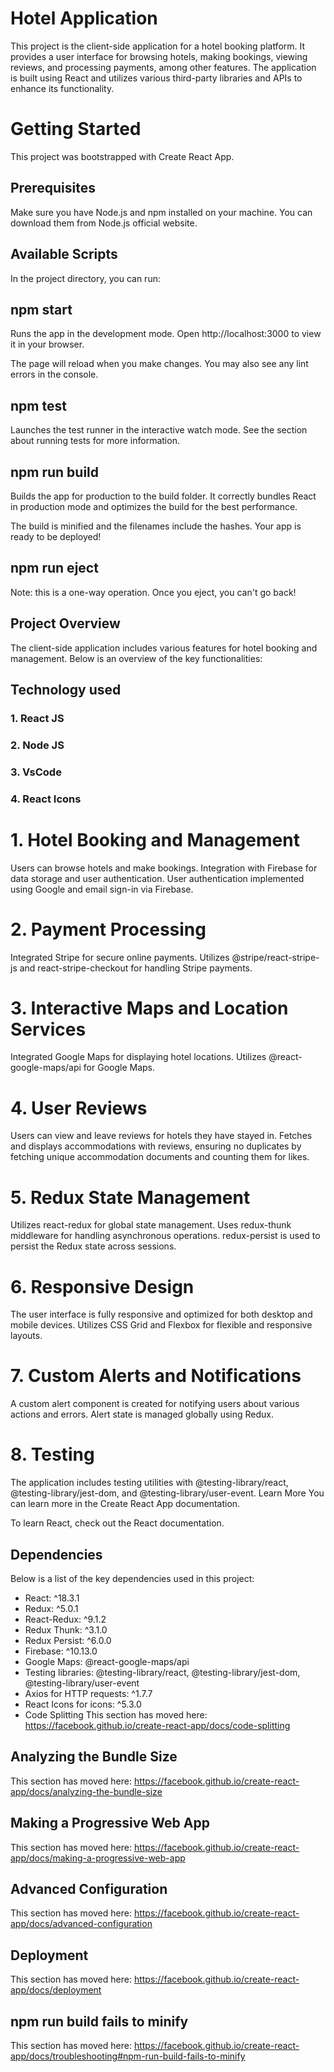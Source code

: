 # Hotel Application

This project is the client-side application for a hotel booking platform. It provides a user interface for browsing hotels, making bookings, viewing reviews, and processing payments, among other features. The application is built using React and utilizes various third-party libraries and APIs to enhance its functionality.

# Getting Started
This project was bootstrapped with Create React App.

## Prerequisites
Make sure you have Node.js and npm installed on your machine. You can download them from Node.js official website.

## Available Scripts
In the project directory, you can run:

## npm start
Runs the app in the development mode.
Open http://localhost:3000 to view it in your browser.

The page will reload when you make changes.
You may also see any lint errors in the console.

## npm test
Launches the test runner in the interactive watch mode.
See the section about running tests for more information.

## npm run build
Builds the app for production to the build folder.
It correctly bundles React in production mode and optimizes the build for the best performance.

The build is minified and the filenames include the hashes.
Your app is ready to be deployed!

## npm run eject
Note: this is a one-way operation. Once you eject, you can't go back!

## Project Overview
The client-side application includes various features for hotel booking and management. Below is an overview of the key functionalities:

## Technology used
### 1. React JS
### 2. Node JS
### 3. VsCode
### 4. React Icons

# 1. Hotel Booking and Management
Users can browse hotels and make bookings.
Integration with Firebase for data storage and user authentication.
User authentication implemented using Google and email sign-in via Firebase.

# 2. Payment Processing
Integrated Stripe for secure online payments.
Utilizes @stripe/react-stripe-js and react-stripe-checkout for handling Stripe payments.

# 3. Interactive Maps and Location Services
Integrated Google Maps for displaying hotel locations.
Utilizes @react-google-maps/api for Google Maps.


# 4. User Reviews
Users can view and leave reviews for hotels they have stayed in.
Fetches and displays accommodations with reviews, ensuring no duplicates by fetching unique accommodation documents and counting them for likes.

# 5. Redux State Management
Utilizes react-redux for global state management.
Uses redux-thunk middleware for handling asynchronous operations.
redux-persist is used to persist the Redux state across sessions.

# 6. Responsive Design
The user interface is fully responsive and optimized for both desktop and mobile devices.
Utilizes CSS Grid and Flexbox for flexible and responsive layouts.

# 7. Custom Alerts and Notifications
A custom alert component is created for notifying users about various actions and errors.
Alert state is managed globally using Redux.

# 8. Testing
The application includes testing utilities with @testing-library/react, @testing-library/jest-dom, and @testing-library/user-event.
Learn More
You can learn more in the Create React App documentation.

To learn React, check out the React documentation.

## Dependencies
Below is a list of the key dependencies used in this project:

* React: ^18.3.1
* Redux: ^5.0.1
* React-Redux: ^9.1.2
* Redux Thunk: ^3.1.0
* Redux Persist: ^6.0.0
* Firebase: ^10.13.0
* Google Maps: @react-google-maps/api
* Testing libraries: @testing-library/react, @testing-library/jest-dom, @testing-library/user-event
* Axios for HTTP requests: ^1.7.7
* React Icons for icons: ^5.3.0
* Code Splitting
  This section has moved here: https://facebook.github.io/create-react-app/docs/code-splitting

## Analyzing the Bundle Size
This section has moved here: https://facebook.github.io/create-react-app/docs/analyzing-the-bundle-size

## Making a Progressive Web App
This section has moved here: https://facebook.github.io/create-react-app/docs/making-a-progressive-web-app

## Advanced Configuration
This section has moved here: https://facebook.github.io/create-react-app/docs/advanced-configuration

## Deployment
This section has moved here: https://facebook.github.io/create-react-app/docs/deployment

## npm run build fails to minify
This section has moved here: https://facebook.github.io/create-react-app/docs/troubleshooting#npm-run-build-fails-to-minify
